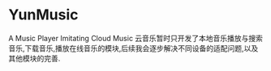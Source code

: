 # YunMusic
A Music Player Imitating  Cloud Music
云音乐暂时只开发了本地音乐播放与搜索音乐,下载音乐,播放在线音乐的模块,后续我会逐步解决不同设备的适配问题,以及其他模块的完善.
